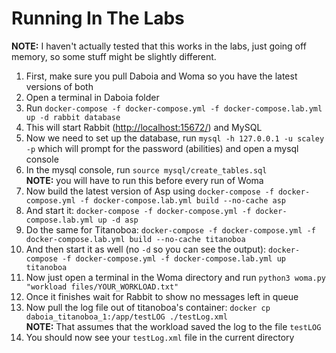 # Running In The Labs

**NOTE:** I haven't actually tested that this works in the labs, just going off memory, so some stuff might be slightly different.

1. First, make sure you pull Daboia and Woma so you have the latest versions of both
1. Open a terminal in Daboia folder
1. Run `docker-compose -f docker-compose.yml -f docker-compose.lab.yml up -d rabbit database`
1. This will start Rabbit (<http://localhost:15672/>) and MySQL
1. Now we need to set up the database, run `mysql -h 127.0.0.1 -u scaley -p` which will prompt for the password (abilities) and open a mysql console
1. In the mysql console, run `source mysql/create_tables.sql`  
   **NOTE:** you will have to run this before every run of Woma
1. Now build the latest version of Asp using `docker-compose -f docker-compose.yml -f docker-compose.lab.yml build --no-cache asp`
1. And start it: `docker-compose -f docker-compose.yml -f docker-compose.lab.yml up -d asp`
1. Do the same for Titanoboa: `docker-compose -f docker-compose.yml -f docker-compose.lab.yml build --no-cache titanoboa`
1. And then start it as well (no `-d` so you can see the output): `docker-compose -f docker-compose.yml -f docker-compose.lab.yml up titanoboa`
1. Now just open a terminal in the Woma directory and run `python3 woma.py "workload files/YOUR_WORKLOAD.txt"`
1. Once it finishes wait for Rabbit to show no messages left in queue
1. Now pull the log file out of titanoboa's container: `docker cp daboia_titanoboa_1:/app/testLOG ./testLog.xml`  
   **NOTE:** That assumes that the workload saved the log to the file `testLOG`
1. You should now see your `testLog.xml` file in the current directory
